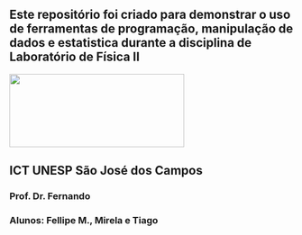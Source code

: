 ## Este repositório foi criado para demonstrar o uso de ferramentas de programação, manipulação de dados e estatistica durante a disciplina de Laboratório de Física II
<img src="https://www.ict.unesp.br/Home/ensino/pos-graduacao/desastresnaturais/logoict_transp.png" width="310" height="130"/>

## ICT UNESP São José dos Campos

### Prof. Dr. Fernando

### Alunos: Fellipe M., Mirela e Tiago
